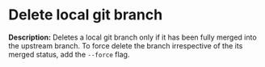 # Delete local git branch

**Description:** Deletes a local git branch only if it has been fully merged into the upstream branch. To force delete the branch irrespective of the its merged status, add the `--force` flag.

